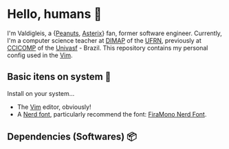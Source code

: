# Hello, humans 👋

I'm Valdigleis, a {[Peanuts](https://www.peanuts.com/), [Asterix](https://asterix.com)} fan, former software engineer.  Currently, I'm a computer science teacher at [DIMAP](https://dimap.ufrn.br) of the [UFRN](https://ufrn.br), previously at  [CCICOMP](https://portais.univasf.edu.br/ccicomp) of the [Univasf](https://www.univasf.edu.br) - Brazil. This repository contains my personal config used in the [Vim](https://www.vim.org/).

## Basic itens on system 🌱

Install on your system...

- The [Vim](https://www.vim.org/) editor, obviously!
- A [Nerd font](https://www.nerdfonts.com/), particularly recommend the font: [FiraMono Nerd Font](https://github.com/ryanoasis/nerd-fonts/releases/download/v3.2.1/FiraMono.zip).

## Dependencies (Softwares) 📦



